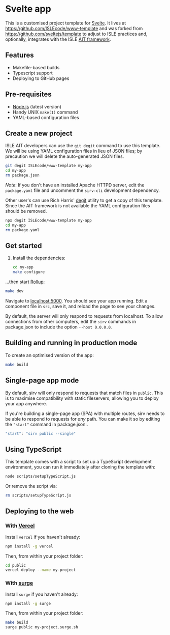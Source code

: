 <!--
TODO HTTP support (https://stackoverflow.com/a/53489924)
TODO Test HTTP/2 and SSL with sirv (https://www.npmjs.com/package/sirv-cli)
-->

# Svelte app

This is a customised project template for [Svelte]. It lives at https://github.com/ISLEcode/www-template and was forked from
https://github.com/sveltejs/template to adjust to ISLE practices and, optionally, integrates with the ISLE [AIT framework][ait].

## Features

  - Makefile-based builds
  - Typescript support
  - Deploying to GitHub pages

## Pre-requisites

  - [Node.js] (latest version)
  - Handy UNIX `make(1)` command
  - YAML-based configuration files

## Create a new project

ISLE AIT developers can use the `git degit` command to use this template. We will be using YAML configuration files in lieu of
JSON files; by precaution we will delete the auto-generated JSON files.

``` {.sh .ksh}
git degit ISLEcode/www-template my-app
cd my-app
rm package.json
```

_Note_: If you don't have an installed Apache HTTPD server, edit the `package.yaml` file and uncomment the `sirv-cli` development
dependency.

Other user's can use Rich Harris' [degit] utility to get a copy of this template. Since the AIT framework is not available the
YAML configuration files should be removed.

``` {.sh .ksh}
npx degit ISLEcode/www-template my-app
cd my-app
rm package.yaml
```

## Get started

1.  Install the dependencies:

    ```{.sh .ksh}
    cd my-app
    make configure
    ```

...then start [Rollup](https://rollupjs.org):

```{.sh .ksh}
make dev
```

Navigate to [localhost:5000](http://localhost:5000). You should see your app running.
Edit a component file in `src`, save it, and reload the page to see your changes.

By default, the server will only respond to requests from localhost. To allow connections from other computers, edit the `sirv`
commands in package.json to include the option `--host 0.0.0.0`.

## Building and running in production mode

To create an optimised version of the app:

```{.sh .ksh}
make build
```

## Single-page app mode

By default, sirv will only respond to requests that match files in `public`. This is to maximise compatibility with static
fileservers, allowing you to deploy your app anywhere.

If you're building a single-page app (SPA) with multiple routes, sirv needs to be able to respond to requests for *any* path. You
can make it so by editing the `"start"` command in package.json:.

```js
"start": "sirv public --single"
```

## Using TypeScript

This template comes with a script to set up a TypeScript development environment, you can run it immediately after cloning the
template with:

```{.sh .ksh}
node scripts/setupTypeScript.js
```

Or remove the script via:

```{.sh .ksh}
rm scripts/setupTypeScript.js
```

## Deploying to the web

### With [Vercel](https://vercel.com)

Install `vercel` if you haven't already:

```{.sh .ksh}
npm install -g vercel
```

Then, from within your project folder:

```{.sh .ksh}
cd public
vercel deploy --name my-project
```

### With [surge](https://surge.sh/)

Install `surge` if you haven't already:

```{.sh .ksh}
npm install -g surge
```

Then, from within your project folder:

```{.sh .ksh}
make build
surge public my-project.surge.sh
```

  [ait]: https://github.com/ISLEcode/AIT
  [node.js]: https://nodejs.org
  [degit]: https://github.com/Rich-Harris/degit
  [svelte]: https://svelte.dev

